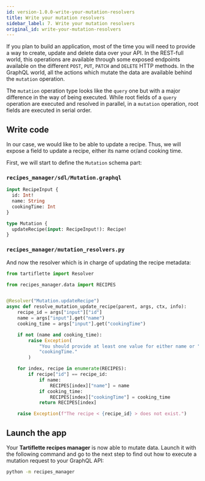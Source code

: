 ```yaml
---
id: version-1.0.0-write-your-mutation-resolvers
title: Write your mutation resolvers
sidebar_label: 7. Write your mutation resolvers
original_id: write-your-mutation-resolvers
---
```


If you plan to build an application, most of the time you will need to provide a way to create, update and delete data over your API. In the REST-full world, this operations are available through some exposed endpoints available on the different `POST`, `PUT`, `PATCH` and `DELETE` HTTP methods. In the GraphQL world, all the actions which mutate the data are available behind the `mutation` operation.

The `mutation` operation type looks like the `query` one but with a major difference in the way of being executed. While root fields of a `query` operation are executed and resolved in parallel, in a `mutation` operation, root fields are executed in serial order.

## Write code

In our case, we would like to be able to update a recipe. Thus, we will expose a field to update a recipe, either its name or/and cooking time.

First, we will start to define the `Mutation` schema part:

### `recipes_manager/sdl/Mutation.graphql`

```graphql
input RecipeInput {
  id: Int!
  name: String
  cookingTime: Int
}

type Mutation {
  updateRecipe(input: RecipeInput!): Recipe!
}
```

### `recipes_manager/mutation_resolvers.py`

And now the resolver which is in charge of updating the recipe metadata:
```python
from tartiflette import Resolver

from recipes_manager.data import RECIPES


@Resolver("Mutation.updateRecipe")
async def resolve_mutation_update_recipe(parent, args, ctx, info):
    recipe_id = args["input"]["id"]
    name = args["input"].get("name")
    cooking_time = args["input"].get("cookingTime")

    if not (name and cooking_time):
        raise Exception(
            "You should provide at least one value for either name or "
            "cookingTime."
        )

    for index, recipe in enumerate(RECIPES):
        if recipe["id"] == recipe_id:
            if name:
                RECIPES[index]["name"] = name
            if cooking_time:
                RECIPES[index]["cookingTime"] = cooking_time
            return RECIPES[index]

    raise Exception(f"The recipe < {recipe_id} > does not exist.")
```

## Launch the app

Your **Tartiflette recipes manager** is now able to mutate data. Launch it with the following command and go to the next step to find out how to execute a mutation request to your GraphQL API:

```bash
python -m recipes_manager
```

